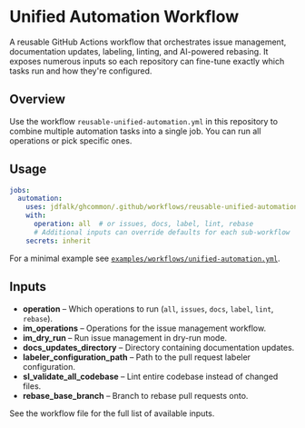 <!-- file: docs/unified-automation.md -->
<!-- version: 1.0.0 -->
<!-- guid: 3153c13c-f92e-4828-aef7-f1e175f22e32 -->

# Unified Automation Workflow

A reusable GitHub Actions workflow that orchestrates issue management, documentation updates, labeling, linting, and AI-powered rebasing. It exposes numerous inputs so each repository can fine-tune exactly which tasks run and how they're configured.

## Overview

Use the workflow `reusable-unified-automation.yml` in this repository to combine multiple automation tasks into a single job. You can run all operations or pick specific ones.

## Usage

```yaml
jobs:
  automation:
    uses: jdfalk/ghcommon/.github/workflows/reusable-unified-automation.yml@main
    with:
      operation: all  # or issues, docs, label, lint, rebase
      # Additional inputs can override defaults for each sub-workflow
    secrets: inherit
```

For a minimal example see [`examples/workflows/unified-automation.yml`](../examples/workflows/unified-automation.yml).

## Inputs

- **operation** – Which operations to run (`all`, `issues`, `docs`, `label`, `lint`, `rebase`).
- **im_operations** – Operations for the issue management workflow.
- **im_dry_run** – Run issue management in dry-run mode.
- **docs_updates_directory** – Directory containing documentation updates.
- **labeler_configuration_path** – Path to the pull request labeler configuration.
- **sl_validate_all_codebase** – Lint entire codebase instead of changed files.
- **rebase_base_branch** – Branch to rebase pull requests onto.

See the workflow file for the full list of available inputs.

